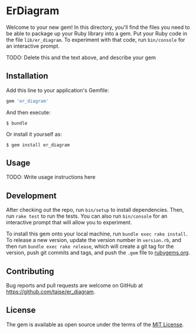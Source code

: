 # ErDiagram

Welcome to your new gem! In this directory, you'll find the files you need to be able to package up your Ruby library into a gem. Put your Ruby code in the file `lib/er_diagram`. To experiment with that code, run `bin/console` for an interactive prompt.

TODO: Delete this and the text above, and describe your gem

## Installation

Add this line to your application's Gemfile:

```ruby
gem 'er_diagram'
```

And then execute:

    $ bundle

Or install it yourself as:

    $ gem install er_diagram

## Usage

TODO: Write usage instructions here

## Development

After checking out the repo, run `bin/setup` to install dependencies. Then, run `rake test` to run the tests. You can also run `bin/console` for an interactive prompt that will allow you to experiment.

To install this gem onto your local machine, run `bundle exec rake install`. To release a new version, update the version number in `version.rb`, and then run `bundle exec rake release`, which will create a git tag for the version, push git commits and tags, and push the `.gem` file to [rubygems.org](https://rubygems.org).

## Contributing

Bug reports and pull requests are welcome on GitHub at https://github.com/taise/er_diagram.

## License

The gem is available as open source under the terms of the [MIT License](http://opensource.org/licenses/MIT).
